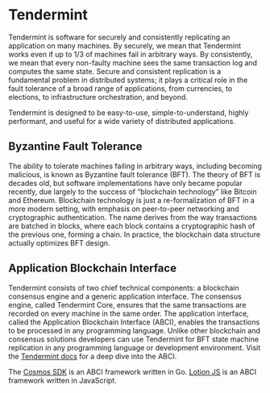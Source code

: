 # Tendermint

Tendermint is software for securely and consistently replicating an application on many machines. By securely, we mean that Tendermint works even if up to 1/3 of machines fail in arbitrary ways. By consistently, we mean that every non-faulty machine sees the same transaction log and computes the same state. Secure and consistent replication is a fundamental problem in distributed systems; it plays a critical role in the fault tolerance of a broad range of applications, from currencies, to elections, to infrastructure orchestration, and beyond.

Tendermint is designed to be easy-to-use, simple-to-understand, highly performant, and useful for a wide variety of distributed applications.

## Byzantine Fault Tolerance
The ability to tolerate machines failing in arbitrary ways, including becoming malicious, is known as Byzantine fault tolerance (BFT). The theory of BFT is decades old, but software implementations have only became popular recently, due largely to the success of “blockchain technology” like Bitcoin and Ethereum. Blockchain technology is just a re-formalization of BFT in a more modern setting, with emphasis on peer-to-peer networking and cryptographic authentication. The name derives from the way transactions are batched in blocks, where each block contains a cryptographic hash of the previous one, forming a chain. In practice, the blockchain data structure actually optimizes BFT design.

## Application Blockchain Interface
Tendermint consists of two chief technical components: a blockchain consensus engine and a generic application interface. The consensus engine, called Tendermint Core, ensures that the same transactions are recorded on every machine in the same order. The application interface, called the Application Blockchain Interface (ABCI), enables the transactions to be processed in any programming language. Unlike other blockchain and consensus solutions developers can use Tendermint for BFT state machine replication in any programming language or development environment. Visit the [Tendermint docs](https://tendermint.readthedocs.io/projects/tools/en/master/introduction.html#abci-overview) for a deep dive into the ABCI.

The [Cosmos SDK](/sdk/overview.md) is an ABCI framework written in Go. [Lotion JS](/lotion/overview.md) is an ABCI framework written in JavaScript.
